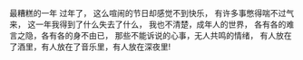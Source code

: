 最糟糕的一年
过年了，
这么喧闹的节日却感觉不到快乐，
有许多事憋得喘不过气来，
这一年我得到了什么失去了什么，
我也不清楚，成年人的世界，
各有各的难言之隐，各有各的身不由已，
那些不能诉说的心事，无人共鸣的情绪，
有人放在了酒里，有人放在了音乐里，有人放在深夜里!